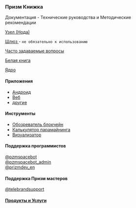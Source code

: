 ### Призм Книжка
Документация - Технические руководства и Методические рекомендации

[Узел (Нода)](./prizm_node/README.md)

[Шлюз ](./prizm_gateway/README.md) - `не обязательно к использованию`

[Часто задаваемые вопросы](https://pzm.space/en/prizm-faq/)

[Белая книга](./prizm_whitepaper/README.md)

[Ядро](https://github.com/prizmspace/PrizmCore/tree/master/src/main/java)

#### Приложения
- [Андроид](http://tech.prizm.space/files/prizm.apk)
- [Веб](https://wallet.prizm.space/)
- [другие](http://94.130.167.158/center/)

#### Инструменты
- [Обозреватель блокчейн](http://blockchain.prizm.space/)
- [Калькулятор парамайнинга](https://paracalc.prizm.space/)
- [Визуализатор](https://tool.prizm.space/)

#### Поддержка программистов
[@pzmspacebot](https://web.telegram.org/#/im?p=@pzmspacebot)  
[@pzmspacebot_admin](https://web.telegram.org/#/im?p=@pzmspacebot_admin)  
[@prizmdev_en](https://web.telegram.org/#/im?p=@prizmdev_en)

#### Поддержка Призм мастеров
[@telebrandsupport](https://web.telegram.org/#/im?p=@telebrandsupport)  

#### [Продукты и Услуги](./cryptokult_goods/README.md)
